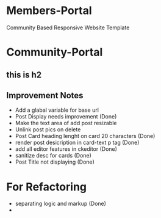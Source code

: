 # Members-Portal
Community Based Responsive Website Template
# Community-Portal
## this is h2


## Improvement Notes

- Add a glabal variable for base url 
- Post Display needs improvement (Done)
- Make the text area of add post resizable
- Unlink post pics on delete 
- Post Card heading lenght on card 20 characters (Done)
- render post desicription in card-text p tag (Done)
- add all editor features in ckeditor (Done)
- sanitize desc for cards (Done)
- Post Title not displaying (Done)



# For Refactoring 

- separating logic and markup (Done)
- 